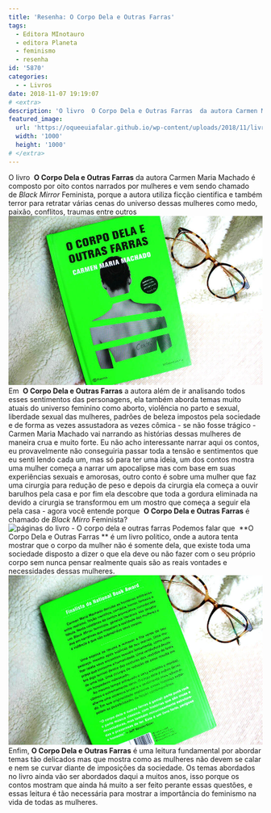 ```yaml
---
title: 'Resenha: O Corpo Dela e Outras Farras'
tags:
  - Editora MInotauro
  - editora Planeta
  - feminismo
  - resenha
id: '5870'
categories:
  - - Livros
date: 2018-11-07 19:19:07
# <extra>
description: 'O livro  O Corpo Dela e Outras Farras  da autora Carmen Maria Machado é composto por oito contos narrados por mulheres e vem sendo chamado de Black Mirror Feminista, porque a autora utiliza ficção cientifica e também terror para retratar várias cenas do universo dessas mulheres como medo, paixão, conflitos, traumas entre outros Em  O Corpo Dela e Outras Farras  a autora além de ir analisando todos esses sentimentos das personagens, ela também aborda temas muito atuais do universo feminino como aborto, violência no parto e sexual, liberdade sexual das mulheres, padrões de beleza impostos pela sociedade e de forma as vezes assustadora as vezes cômica &#8211; se não fosse trágico &#8211; Carmen Maria Machado vai narrando as histórias dessas mulheres de maneira crua e muito forte. Eu não acho interessante narrar aqui os contos, eu provavelmente não conseguiria passar toda a tensão e &hellip;'
featured_image: 
  url: 'https://oqueeuiafalar.github.io/wp-content/uploads/2018/11/livro-o-corpo-dela-e-outras-farras.jpg'
  width: '1000'
  height: '1000'
# </extra>
---
```


O livro  **O Corpo Dela e Outras Farras** da autora Carmen Maria Machado é composto por oito contos narrados por mulheres e vem sendo chamado de _Black Mirror_ Feminista, porque a autora utiliza ficção cientifica e também terror para retratar várias cenas do universo dessas mulheres como medo, paixão, conflitos, traumas entre outros ![Capa do livro - O corpo dela e outras farras](/wp-content/uploads/2018/11/livro-o-corpo-dela-e-outras-farras.jpg "capa do livro - O corpo dela e outras farras") Em  **O Corpo Dela e Outras Farras** a autora além de ir analisando todos esses sentimentos das personagens, ela também aborda temas muito atuais do universo feminino como aborto, violência no parto e sexual, liberdade sexual das mulheres, padrões de beleza impostos pela sociedade e de forma as vezes assustadora as vezes cômica - se não fosse trágico - Carmen Maria Machado vai narrando as histórias dessas mulheres de maneira crua e muito forte. Eu não acho interessante narrar aqui os contos, eu provavelmente não conseguiria passar toda a tensão e sentimentos que eu senti lendo cada um, mas só para ter uma ideia, um dos contos mostra uma mulher começa a narrar um apocalipse mas com base em suas experiências sexuais e amorosas, outro conto é sobre uma mulher que faz uma cirurgia para redução de peso e depois da cirurgia ela começa a ouvir barulhos pela casa e por fim ela descobre que toda a gordura eliminada na devido a cirurgia se transformou em um mostro que começa a seguir ela pela casa - agora você entende porque  **O Corpo Dela e Outras Farras** é chamado de _Black Mirro_ Feminista? ![páginas do livro - O corpo dela e outras farras](/wp-content/uploads/2018/11/páginas-do-livro-o-corpo-dela-e-outras-farras.jpg "páginas do livro O corpo dela e outras farras") Podemos falar que  **O Corpo Dela e Outras Farras ** é um livro politico, onde a autora tenta mostrar que o corpo da mulher não é somente dela, que existe toda uma sociedade disposto a dizer o que ela deve ou não fazer com o seu próprio corpo sem nunca pensar realmente quais são as reais vontades e necessidades dessas mulheres. ![contra-capa do livro - O corpo dela e outras farras](/wp-content/uploads/2018/11/contra-capa-livro-o-corpo-dela-e-outras-farras.jpg "contra capa do livro - O corpo dela e outras farras") Enfim, **O Corpo Dela e Outras Farras** é uma leitura fundamental por abordar temas tão delicados mas que mostra como as mulheres não devem se calar e nem se curvar diante de imposições da sociedade. Os temas abordados no livro ainda vão ser abordados daqui a muitos anos, isso porque os contos mostram que ainda há muito a ser feito perante essas questões, e essas leitura é tão necessária para mostrar a importância do feminismo na vida de todas as mulheres.
